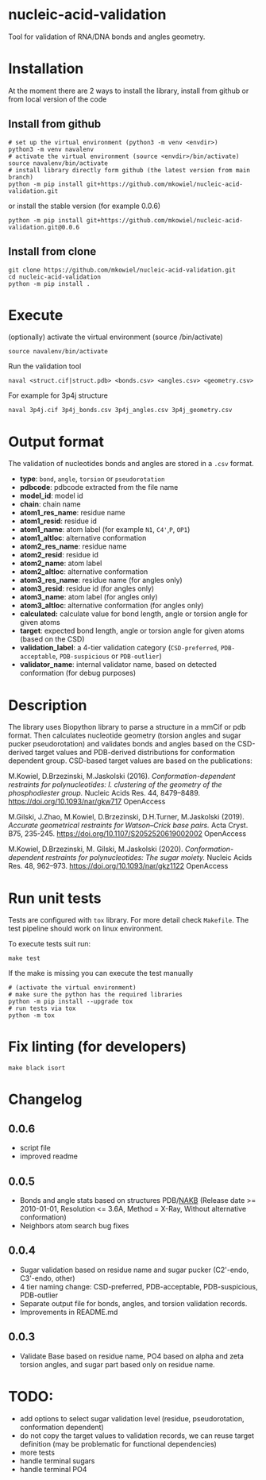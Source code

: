 # nucleic-acid-validation

Tool for validation of RNA/DNA bonds and angles geometry.

# Installation

At the moment there are 2 ways to install the library, install from github or from local version of the code


## Install from github

    # set up the virtual environment (python3 -m venv <envdir>)
    python3 -m venv navalenv
    # activate the virtual environment (source <envdir>/bin/activate)
    source navalenv/bin/activate
    # install library directly form github (the latest version from main branch)
    python -m pip install git+https://github.com/mkowiel/nucleic-acid-validation.git

or install the stable version (for example 0.0.6)

    python -m pip install git+https://github.com/mkowiel/nucleic-acid-validation.git@0.0.6

## Install from clone

    git clone https://github.com/mkowiel/nucleic-acid-validation.git
    cd nucleic-acid-validation
    python -m pip install .

# Execute

(optionally) activate the virtual environment (source <envdir>/bin/activate)

    source navalenv/bin/activate

Run the validation tool

    naval <struct.cif|struct.pdb> <bonds.csv> <angles.csv> <geometry.csv>

For example for 3p4j structure

    naval 3p4j.cif 3p4j_bonds.csv 3p4j_angles.csv 3p4j_geometry.csv

# Output format

The validation of nucleotides bonds and angles are stored in a `.csv` format.

- **type**: `bond`, `angle`, `torsion` or `pseudorotation`
- **pdbcode**: pdbcode extracted from the file name
- **model_id**: model id
- **chain**: chain name
- **atom1_res_name**: residue name
- **atom1_resid**: residue id
- **atom1_name**: atom label (for example `N1`, `C4'`,`P`, `OP1`)
- **atom1_altloc**: alternative conformation
- **atom2_res_name**: residue name
- **atom2_resid**: residue id
- **atom2_name**: atom label
- **atom2_altloc**: alternative conformation
- **atom3_res_name**: residue name  (for angles only)
- **atom3_resid**: residue id  (for angles only)
- **atom3_name**: atom label  (for angles only)
- **atom3_altloc**: alternative conformation (for angles only)
- **calculated:** calculate value for bond length, angle or torsion angle for given atoms
- **target**: expected bond length, angle or torsion angle for given atoms (based on the CSD)
- **validation_label**: a 4-tier validation category (`CSD-preferred`, `PDB-acceptable`, `PDB-suspicious` or `PDB-outlier`)
- **validator_name**: internal validator name, based on detected conformation (for debug purposes)

# Description

The library uses Biopython library to parse a structure in a mmCif or pdb format. Then calculates nucleotide geometry (torsion angles and sugar pucker pseudorotation) and validates bonds and angles based on the CSD-derived target values and PDB-derived distributions for conformation dependent group. CSD-based target values are based on the publications:

M.Kowiel, D.Brzezinski, M.Jaskolski (2016).
*Conformation-dependent restraints for polynucleotides: I. clustering of the geometry of the phosphodiester group.*
Nucleic Acids Res. 44, 8479–8489. https://doi.org/10.1093/nar/gkw717 OpenAccess

M.Gilski, J.Zhao, M.Kowiel, D.Brzezinski, D.H.Turner, M.Jaskolski (2019).
*Accurate geometrical restraints for Watson–Crick base pairs.*
Acta Cryst. B75, 235-245. https://doi.org/10.1107/S2052520619002002 OpenAccess

M.Kowiel, D.Brzezinski, M. Gilski, M.Jaskolski (2020).
*Conformation-dependent restraints for polynucleotides: The sugar moiety.*
Nucleic Acids Res. 48, 962–973. https://doi.org/10.1093/nar/gkz1122 OpenAccess

# Run unit tests

Tests are configured with `tox` library. For more detail check `Makefile`. The test pipeline should work
on linux environment.

To execute tests suit run:

    make test

If the make is missing you can execute the test manually

    # (activate the virtual environment)
    # make sure the python has the required libraries
    python -m pip install --upgrade tox
    # run tests via tox
    python -m tox

# Fix linting (for developers)

    make black isort

# Changelog

## 0.0.6

- script file
- improved readme

## 0.0.5

- Bonds and angle stats based on structures PDB/[NAKB](https://nakb.org/) (Release date >= 2010-01-01, Resolution <= 3.6A, Method = X-Ray, Without alternative conformation)
- Neighbors atom search bug fixes

## 0.0.4

- Sugar validation based on residue name and sugar pucker (C2'-endo, C3'-endo, other)
- 4 tier naming change: CSD-preferred, PDB-acceptable, PDB-suspicious, PDB-outlier
- Separate output file for bonds, angles, and torsion validation records.
- Improvements in README.md

## 0.0.3

- Validate Base based on residue name, PO4 based on alpha and zeta torsion angles, and sugar part based only
on residue name.

# TODO:

- add options to select sugar validation level (residue, pseudorotation, conformation dependent)
- do not copy the target values to validation records, we can reuse target definition (may be problematic for functional dependencies)
- more tests
- handle terminal sugars
- handle terminal PO4
